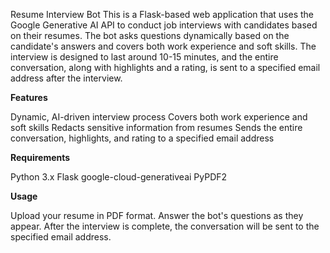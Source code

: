 Resume Interview Bot
This is a Flask-based web application that uses the Google Generative AI API to conduct job interviews with candidates based on their resumes. The bot asks questions dynamically based on the candidate's answers and covers both work experience and soft skills. The interview is designed to last around 10-15 minutes, and the entire conversation, along with highlights and a rating, is sent to a specified email address after the interview.

**Features**


Dynamic, AI-driven interview process
Covers both work experience and soft skills
Redacts sensitive information from resumes
Sends the entire conversation, highlights, and rating to a specified email address

**Requirements**


Python 3.x
Flask
google-cloud-generativeai
PyPDF2

**Usage**

Upload your resume in PDF format.
Answer the bot's questions as they appear.
After the interview is complete, the conversation will be sent to the specified email address.
